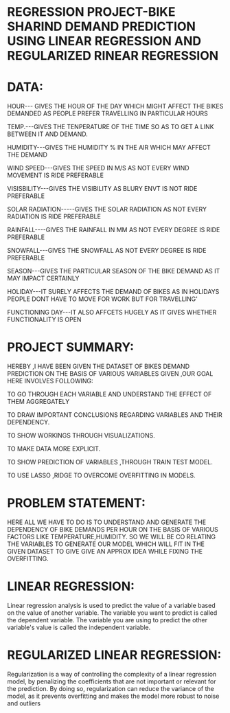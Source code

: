 # REGRESSION PROJECT-BIKE SHARIND DEMAND PREDICTION USING LINEAR REGRESSION AND REGULARIZED RINEAR REGRESSION

# DATA:
HOUR--- GIVES THE HOUR OF THE DAY WHICH MIGHT AFFECT THE BIKES DEMANDED AS PEOPLE PREFER TRAVELLING IN PARTICULAR HOURS

TEMP.---GIVES THE TENPERATURE OF THE TIME SO AS TO GET A LINK BETWEEN IT AND DEMAND.

HUMIDITY---GIVES THE HUMIDITY % IN THE AIR WHICH MAY AFFECT THE DEMAND

WIND SPEED---GIVES THE SPEED IN M/S AS NOT EVERY WIND MOVEMENT IS RIDE PREFERABLE

VISISBILITY---GIVES THE VISIBILITY AS BLURY ENVT IS NOT RIDE PREFERABLE

SOLAR RADIATION-----GIVES THE SOLAR RADIATION AS NOT EVERY RADIATION IS RIDE PREFERABLE

RAINFALL----GIVES THE RAINFALL IN MM AS NOT EVERY DEGREE IS RIDE PREFERABLE

SNOWFALL---GIVES THE SNOWFALL AS NOT EVERY DEGREE IS RIDE PREFERABLE

SEASON---GIVES THE PARTICULAR SEASON OF THE BIKE DEMAND AS IT MAY IMPACT CERTAINLY

HOLIDAY---IT SURELY AFFECTS THE DEMAND OF BIKES AS IN HOLIDAYS PEOPLE DONT HAVE TO MOVE FOR WORK BUT FOR TRAVELLING'

FUNCTIONING DAY---IT ALSO AFFCETS HUGELY AS IT GIVES WHETHER FUNCTIONALITY IS OPEN

# PROJECT SUMMARY:

HEREBY ,I HAVE BEEN GIVEN THE DATASET OF BIKES DEMAND PREDICTION ON THE BASIS OF VARIOUS VARIABLES GIVEN ,OUR GOAL HERE INVOLVES FOLLOWING:

TO GO THROUGH EACH VARIABLE AND UNDERSTAND THE EFFECT OF THEM AGGREGATELY

TO DRAW IMPORTANT CONCLUSIONS REGARDING VARIABLES AND THEIR DEPENDENCY.

TO SHOW WORKINGS THROUGH VISUALIZATIONS.

TO MAKE DATA MORE EXPLICIT.

TO SHOW PREDICTION OF VARIABLES ,THROUGH TRAIN TEST MODEL.

TO USE LASSO ,RIDGE TO OVERCOME OVERFITTING IN MODELS.


# PROBLEM STATEMENT:
HERE ALL WE HAVE TO DO IS TO UNDERSTAND AND GENERATE THE DEPENDENCY OF BIKE DEMANDS PER HOUR ON THE BASIS OF VARIOUS FACTORS LIKE TEMPERATURE,HUMIDITY.
SO WE WILL BE CO RELATING THE VARIABLES TO GENERATE OUR MODEL WHICH WILL FIT IN THE GIVEN DATASET TO GIVE GIVE AN APPROX IDEA WHILE FIXING THE OVERFITTING.


# LINEAR REGRESSION:
Linear regression analysis is used to predict the value of a variable based on the value of another variable. The variable you want to predict is called the dependent variable. The variable you are using to predict the other variable's value is called the independent variable.

# REGULARIZED LINEAR REGRESSION:
Regularization is a way of controlling the complexity of a linear regression model, by penalizing the coefficients that are not important or relevant for the prediction. By doing so, regularization can reduce the variance of the model, as it prevents overfitting and makes the model more robust to noise and outliers




